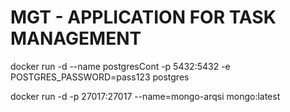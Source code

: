 # MGT - APPLICATION FOR TASK MANAGEMENT

docker run -d --name postgresCont -p 5432:5432 -e POSTGRES_PASSWORD=pass123 postgres

docker run -d -p 27017:27017 --name=mongo-arqsi mongo:latest